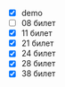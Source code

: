 - [x] demo
- [ ] 08 билет
- [x] 11 билет
- [x] 21 билет
- [x] 24 билет
- [x] 28 билет
- [x] 38 билет
